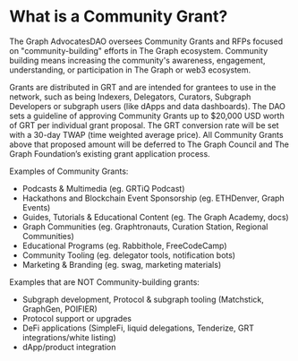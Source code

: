 # What is a Community Grant?

The Graph AdvocatesDAO oversees Community Grants and RFPs focused on "community-building" efforts in The Graph ecosystem. Community building means increasing the community's awareness, engagement, understanding, or participation in The Graph or web3 ecosystem.

Grants are distributed in GRT and are intended for grantees to use in the network, such as being Indexers, Delegators, Curators, Subgraph Developers or subgraph users (like dApps and data dashboards). The DAO sets a guideline of approving Community Grants up to $20,000 USD worth of GRT per individual grant proposal. The GRT conversion rate will be set with a 30-day TWAP (time weighted average price). All Community Grants above that proposed amount will be deferred to The Graph Council and The Graph Foundation’s existing grant application process.

Examples of Community Grants:

* Podcasts & Multimedia (eg. GRTiQ Podcast)
* Hackathons and Blockchain Event Sponsorship (eg. ETHDenver, Graph Events)
* Guides, Tutorials & Educational Content (eg. The Graph Academy, docs)
* Graph Communities (eg. Graphtronauts, Curation Station, Regional Communities)
* Educational Programs (eg. Rabbithole, FreeCodeCamp)
* Community Tooling (eg. delegator tools, notification bots)
* Marketing & Branding (eg. swag, marketing materials)

Examples that are NOT Community-building grants:

* Subgraph development, Protocol & subgraph tooling (Matchstick, GraphGen, POIFIER)
* Protocol support or upgrades
* DeFi applications (SimpleFi, liquid delegations, Tenderize, GRT integrations/white listing)
* dApp/product integration
